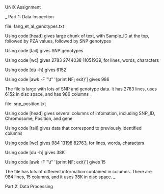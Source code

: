 UNIX Assignment

_
Part 1: Data Inspection

file: fang_et_al_genotypes.txt

Using code [head] gives large chunk of text, with Sample_ID at the top, followed by PZA values, followed by SNP genotypes

Using code [tail] gives SNP genotypes

Using code [wc] gives 2783  2744038 11051939, for lines, words, characters

Using code [du -h] gives 6152

Using code [awk -F "\t" '{print NF; exit}'] gives 986 


The file is large with lots of SNP and genotype data. It has 2783 lines, uses 6152 in disc space, and has 986 columns
_

file: snp_position.txt

Using code [head] gives several columns of infomation, including SNP_ID, Chromosome, Position, and gene

Using code [tail] gives data that correspond to previously identified columns

Using code [wc] gives 984 13198 82763, for lines, words, characters

Using code [du -h] gives 38K 

Using code [awk -F "\t" '{print NF; exit}'] gives 15


The file has lots of different information contained in columns. There are 984 lines, 15 columns, and it uses 38K in disc space.
_

Part 2: Data Processing
